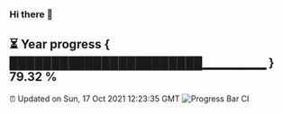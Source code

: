 ### Hi there 👋
⏳ Year progress { ███████████████████████▁▁▁▁▁▁▁ } 79.32 %
---
⏰ Updated on Sun, 17 Oct 2021 12:23:35 GMT
![Progress Bar CI](https://github.com/liununu/liununu/workflows/Progress%20Bar%20CI/badge.svg)
